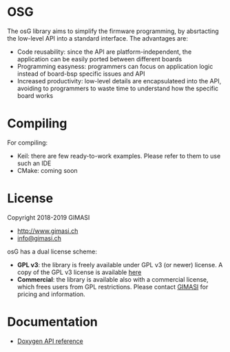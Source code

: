 # OSG

The osG library aims to simplify the firmware programming,
by absrtacting the low-level API into a standard interface.
The advantages are:
 * Code reusability: since the API are platform-independent,
   the application can be easily ported between different boards
 * Programming easyness: programmers can focus on application logic instead
   of board-bsp specific issues and API
 * Increased productivity: low-level details are encapsulateed into the API,
   avoiding to programmers to waste time to understand how the specific board
   works

# Compiling

For compiling:
* Keil: there are few ready-to-work examples. Please refer to them to use such an IDE
* CMake: coming soon

# License

Copyright 2018-2019 GIMASI
* http://www.gimasi.ch
* info@gimasi.ch

osG has a dual license scheme:
 * **GPL v3**: the library is freely available under GPL v3 (or newer) license.
   A copy of the GPL v3 license is available [here](doc/GPL.txt)
 * **Commercial**: the library is available also with a commercial license,
   which frees users from GPL restrictions. Please contact [GIMASI](mailto:info@gimasi.ch)
   for pricing and information.

# Documentation

* [Doxygen API reference](http://gimasi.github.io/osG)
